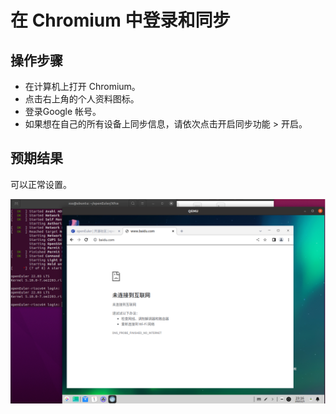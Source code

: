 # 在 Chromium 中登录和同步

## 操作步骤

- 在计算机上打开 Chromium。
- 点击右上角的个人资料图标。
- 登录Google 帐号。
- 如果想在自己的所有设备上同步信息，请依次点击开启同步功能 > 开启。

## 预期结果

可以正常设置。

![在Chromium中登录和同步-1](./img/在Chromium中登录和同步-1.png)
